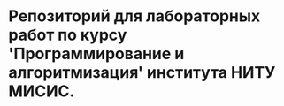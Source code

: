 # Репозиторий для лабораторных работ по курсу 'Программирование и алгоритмизация' института НИТУ МИСИС.